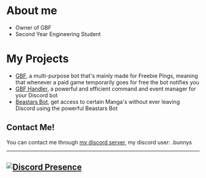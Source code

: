 # About me

- Owner of GBF 
- Second Year Engineering Student

# My Projects
- [GBF](https://github.com/GBF-Nexus/Discord-Bot-Commands-and-Handler), a multi-purpose bot that's mainly made for Freebie Pings, meaning that whenever a paid game temporarily goes for free the bot notifies you
- [GBF Handler](https://github.com/GBF-Nexus/Discord-Bot-Commands-and-Handler), a powerful and efficient command and event manager for your Discord bot
- [Beastars Bot](https://github.com/GBF-Nexus/Beastars-Bot/tree/main), get access to certain Manga's without ever leaving Discord using the powerful Beastars Bot
## Contact Me!

You can contact me through [my discord server](https://discord.gg/yrM7fhgNBW), my discord user: .bunnys

-------------------------------------------------
[![Discord Presence](https://lanyard.cnrad.dev/api/333644367539470337)](https://discord.com/users/333644367539470337)
-------------------------------------------------
